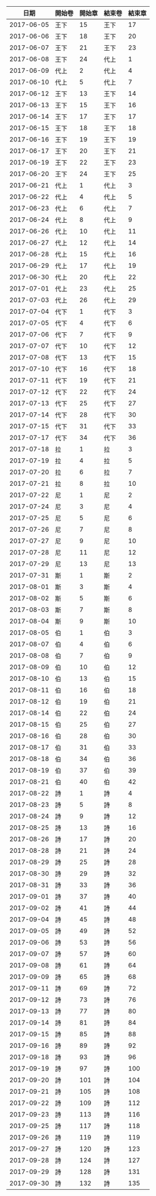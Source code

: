 |日期		|開始卷	|開始章	|結束卷	|結束章	|
|---		|---	|---	|---	|---	|
|2017-06-05	|王下	|15	|王下	|17	|
|2017-06-06	|王下	|18	|王下	|20	|
|2017-06-07	|王下	|21	|王下	|23	|
|2017-06-08	|王下	|24	|代上	|1	|
|2017-06-09	|代上	|2	|代上	|4	|
|2017-06-10	|代上	|5	|代上	|7	|
|2017-06-12	|王下	|13	|王下	|14	|
|2017-06-13	|王下	|15	|王下	|16	|
|2017-06-14	|王下	|17	|王下	|17	|
|2017-06-15	|王下	|18	|王下	|18	|
|2017-06-16	|王下	|19	|王下	|19	|
|2017-06-17	|王下	|20	|王下	|21	|
|2017-06-19	|王下	|22	|王下	|23	|
|2017-06-20	|王下	|24	|王下	|25	|
|2017-06-21	|代上	|1	|代上	|3	|
|2017-06-22	|代上	|4	|代上	|5	|
|2017-06-23	|代上	|6	|代上	|7	|
|2017-06-24	|代上	|8	|代上	|9	|
|2017-06-26	|代上	|10	|代上	|11	|
|2017-06-27	|代上	|12	|代上	|14	|
|2017-06-28	|代上	|15	|代上	|16	|
|2017-06-29	|代上	|17	|代上	|19	|
|2017-06-30	|代上	|20	|代上	|22	|
|2017-07-01	|代上	|23	|代上	|25	|
|2017-07-03	|代上	|26	|代上	|29	|
|2017-07-04	|代下	|1	|代下	|3	|
|2017-07-05	|代下	|4	|代下	|6	|
|2017-07-06	|代下	|7	|代下	|9	|
|2017-07-07	|代下	|10	|代下	|12	|
|2017-07-08	|代下	|13	|代下	|15	|
|2017-07-10	|代下	|16	|代下	|18	|
|2017-07-11	|代下	|19	|代下	|21	|
|2017-07-12	|代下	|22	|代下	|24	|
|2017-07-13	|代下	|25	|代下	|27	|
|2017-07-14	|代下	|28	|代下	|30	|
|2017-07-15	|代下	|31	|代下	|33	|
|2017-07-17	|代下	|34	|代下	|36	|
|2017-07-18	|拉	|1	|拉	|3	|
|2017-07-19	|拉	|4	|拉	|5	|
|2017-07-20	|拉	|6	|拉	|7	|
|2017-07-21	|拉	|8	|拉	|10	|
|2017-07-22	|尼	|1	|尼	|2	|
|2017-07-24	|尼	|3	|尼	|4	|
|2017-07-25	|尼	|5	|尼	|6	|
|2017-07-26	|尼	|7	|尼	|8	|
|2017-07-27	|尼	|9	|尼	|10	|
|2017-07-28	|尼	|11	|尼	|12	|
|2017-07-29	|尼	|13	|尼	|13	|
|2017-07-31	|斯	|1	|斯	|2	|
|2017-08-01	|斯	|3	|斯	|4	|
|2017-08-02	|斯	|5	|斯	|6	|
|2017-08-03	|斯	|7	|斯	|8	|
|2017-08-04	|斯	|9	|斯	|10	|
|2017-08-05	|伯	|1	|伯	|3	|
|2017-08-07	|伯	|4	|伯	|6	|
|2017-08-08	|伯	|7	|伯	|9	|
|2017-08-09	|伯	|10	|伯	|12	|
|2017-08-10	|伯	|13	|伯	|15	|
|2017-08-11	|伯	|16	|伯	|18	|
|2017-08-12	|伯	|19	|伯	|21	|
|2017-08-14	|伯	|22	|伯	|24 |
|2017-08-15	|伯	|25	|伯	|27 |
|2017-08-16	|伯	|28	|伯	|30 |
|2017-08-17	|伯	|31	|伯	|33 |
|2017-08-18	|伯	|34	|伯	|36 |
|2017-08-19	|伯	|37	|伯	|39 |
|2017-08-21	|伯	|40	|伯	|42 |
|2017-08-22	|詩	|1	|詩	|4  |
|2017-08-23	|詩	|5	|詩	|8  |
|2017-08-24	|詩	|9	|詩	|12 |
|2017-08-25	|詩	|13	|詩	|16 |
|2017-08-26	|詩	|17	|詩	|20 |
|2017-08-28	|詩	|21	|詩	|24 |
|2017-08-29	|詩	|25	|詩	|28 |
|2017-08-30	|詩	|29	|詩	|32 |
|2017-08-31	|詩	|33	|詩	|36 |
|2017-09-01	|詩	|37	|詩	|40 |
|2017-09-02	|詩	|41	|詩	|44 |
|2017-09-04	|詩	|45	|詩	|48 |
|2017-09-05	|詩	|49	|詩	|52 |
|2017-09-06	|詩	|53	|詩	|56 |
|2017-09-07	|詩	|57	|詩	|60 |
|2017-09-08	|詩	|61	|詩	|64 |
|2017-09-09	|詩	|65	|詩	|68 |
|2017-09-11	|詩	|69	|詩	|72 |
|2017-09-12	|詩	|73	|詩	|76 |
|2017-09-13	|詩	|77	|詩	|80 |
|2017-09-14	|詩	|81	|詩	|84 |
|2017-09-15	|詩	|85	|詩	|88 |
|2017-09-16	|詩	|89	|詩	|92 |
|2017-09-18	|詩	|93	|詩	|96 |
|2017-09-19	|詩	|97	|詩	|100 |
|2017-09-20	|詩	|101	|詩	|104 |
|2017-09-21	|詩	|105	|詩	|108 |
|2017-09-22	|詩	|109	|詩	|112 |
|2017-09-23	|詩	|113	|詩	|116 |
|2017-09-25	|詩	|117	|詩	|118 |
|2017-09-26	|詩	|119	|詩	|119 |
|2017-09-27	|詩	|120	|詩	|123 |
|2017-09-28	|詩	|124	|詩	|127 |
|2017-09-29	|詩	|128	|詩	|131 |
|2017-09-30	|詩	|132	|詩	|135 |

